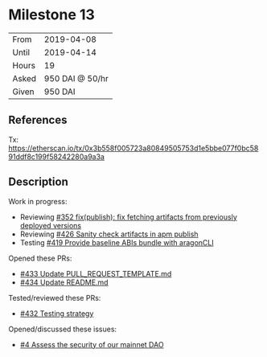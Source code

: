 # Milestone 13

|       |                 |
| ----- | --------------- |
| From  | 2019-04-08      |
| Until | 2019-04-14      |
| Hours | 19              |
| Asked | 950 DAI @ 50/hr |
| Given | 950 DAI         |

## References

Tx: <https://etherscan.io/tx/0x3b558f005723a80849505753d1e5bbe077f0bc5891ddf8c199f58242280a9a3a>

## Description

Work in progress:

- Reviewing [#352 fix(publish): fix fetching artifacts from previously deployed versions](https://github.com/aragon/aragon-cli/pull/352)
- Reviewing [#426 Sanity check artifacts in apm publish](https://github.com/aragon/aragon-cli/pull/426)
- Testing [#419 Provide baseline ABIs bundle with aragonCLI](https://github.com/aragon/aragon-cli/issues/419)

Opened these PRs:

- [#433 Update PULL_REQUEST_TEMPLATE.md](https://github.com/aragon/aragon-cli/pull/433)
- [#434 Update README.md](https://github.com/aragon/aragon-cli/pull/434)

Tested/reviewed these PRs:

- [#432 Testing strategy](https://github.com/aragon/aragon-cli/pull/432)

Opened/discussed these issues:

- [#4 Assess the security of our mainnet DAO](https://github.com/AragonMesh/team/issues/4)
